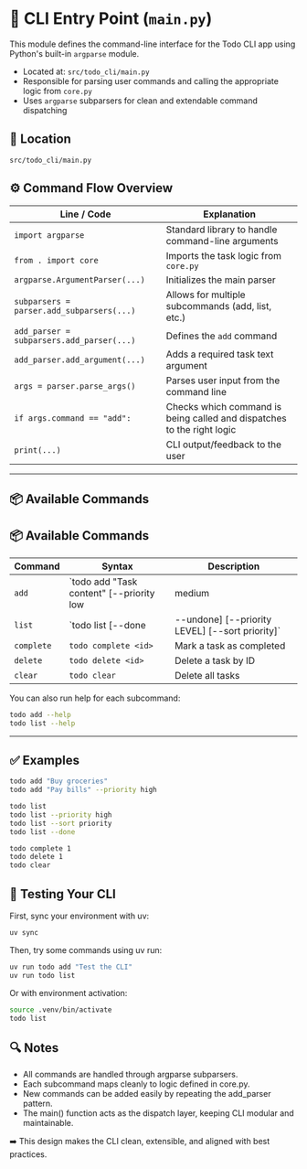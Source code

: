 # 🧠 CLI Entry Point (`main.py`)

This module defines the command-line interface for the Todo CLI app using Python's built-in `argparse` module.

- Located at: `src/todo_cli/main.py`
- Responsible for parsing user commands and calling the appropriate logic from `core.py`
- Uses `argparse` subparsers for clean and extendable command dispatching

## 📂 Location

`src/todo_cli/main.py`

## ⚙️ Command Flow Overview

| Line / Code                                | Explanation                                                               |
|--------------------------------------------|---------------------------------------------------------------------------|
| `import argparse`                          | Standard library to handle command-line arguments                         |
| `from . import core`                       | Imports the task logic from `core.py`                                     |
| `argparse.ArgumentParser(...)`             | Initializes the main parser|
| `subparsers = parser.add_subparsers(...)`  | Allows for multiple subcommands (add, list, etc.)                         |
| `add_parser = subparsers.add_parser(...)`  | Defines the `add` command                                                 |
| `add_parser.add_argument(...)`             | Adds a required task text argument                                        |
| `args = parser.parse_args()`              | Parses user input from the command line                                   |
| `if args.command == "add":`               | Checks which command is being called and dispatches to the right logic   |
| `print(...)`                              | CLI output/feedback to the user                                           |

---

## 📦 Available Commands

## 📦 Available Commands

| Command             | Syntax                                                           | Description                                     |
|---------------------|------------------------------------------------------------------|-------------------------------------------------|
| `add`               | `todo add "Task content" [--priority low|medium|high]`     | Add a new task with optional priority           |
| `list`              | `todo list [--done|--undone] [--priority LEVEL] [--sort priority]`| List tasks with optional filters                |
| `complete`          | `todo complete <id>`                                             | Mark a task as completed                        |
| `delete`            | `todo delete <id>`                                               | Delete a task by ID                             |
| `clear`             | `todo clear`                                                     | Delete all tasks                                |

You can also run help for each subcommand:

```bash
todo add --help
todo list --help
```

---

## ✅ Examples

```bash
todo add "Buy groceries"
todo add "Pay bills" --priority high

todo list
todo list --priority high
todo list --sort priority
todo list --done

todo complete 1
todo delete 1
todo clear
```

## 🧪 Testing Your CLI

First, sync your environment with uv:

```bash
uv sync
```

Then, try some commands using uv run:

```bash
uv run todo add "Test the CLI"
uv run todo list
```

Or with environment activation:

```bash
source .venv/bin/activate
todo list
```

## 🔍 Notes

- All commands are handled through argparse subparsers.
- Each subcommand maps cleanly to logic defined in core.py.
- New commands can be added easily by repeating the add_parser pattern.
- The main() function acts as the dispatch layer, keeping CLI modular and maintainable.

➡️ This design makes the CLI clean, extensible, and aligned with best practices.